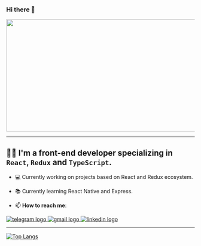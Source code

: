 ### Hi there 👋

<div align="center">
  <img src="https://media.giphy.com/media/L1R1tvI9svkIWwpVYr/giphy.gif" width="600" height="300"/>
</div>


---

## :woman_technologist: I'm a front-end developer specializing in `React`, `Redux` and `TypeScript`.

- 💻 Currently working on projects based on React and Redux ecosystem.

- 📚 Currently learning React Native and Express.

- 📫 **How to reach me**:

<div align="left">
  <a href="https://t.me/anna_blackbird" target="_blank">
    <img src="https://img.shields.io/badge/Telegram-2CA5E0?style=for-the-badge&logo=telegram&logoColor=white" alt="telegram logo"/>
  </a>
  <a href="mailto:anna.blackbird1@gmail.com" target="_blank">
    <img src="https://img.shields.io/badge/Gmail-D14836?style=for-the-badge&logo=gmail&logoColor=white" alt="gmail logo"/>
  </a>

  <a href="https://www.linkedin.com/in/anna-galkina-28016088/" target="_blank">
    <img src="https://img.shields.io/badge/LinkedIn-0077B5?style=for-the-badge&logo=linkedin&logoColor=white" alt="linkedin logo"/>
  </a>
</div>

---

[![Top Langs](https://github-readme-stats.vercel.app/api/top-langs/?username=AnyaGalkina&layout=compact&theme=vision-friendly-dark)](https://github.com/anuraghazra/github-readme-stats)
